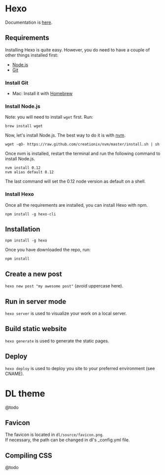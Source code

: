 # Hexo

Documentation is [here](https://hexo.io/).

## Requirements

Installing Hexo is quite easy. However, you do need to have a couple of other
things installed first:

- [Node.js](http://nodejs.org/)
- [Git](http://git-scm.com/)

### Install Git

- Mac: Install it with [Homebrew](http://mxcl.github.com/homebrew/)

### Install Node.js

Note: you will need to install `wget` first. Run:  
```
brew install wget
```
Now, let's install Node.js.
The best way to do it is with [nvm](https://github.com/creationix/nvm).

```
wget -qO- https://raw.github.com/creationix/nvm/master/install.sh | sh
```

Once nvm is installed, restart the terminal and run the following command to
install Node.js.

```
nvm install 0.12
nvm alias default 0.12
```
The last command will set the 0.12 node version as default on a shell.

### Install Hexo

Once all the requirements are installed, you can install Hexo with npm.

`npm install -g hexo-cli`

## Installation

`npm install -g hexo`

Once you have downloaded the repo, run:

`npm install`

## Create a new post

`hexo new post "my awesome post"` (avoid uppercase here).

## Run in server mode

`hexo server` is used to visualize your work on a local server.

## Build static website

`hexo generate` is used to generate the static pages.

## Deploy

`hexo deploy` is used to deploy you site to your preferred environment (see
CNAME).

# DL theme

@todo

## Favicon

The favicon is located in `dl/source/favicon.png`.  
If necessary, the path can be changed in dl's _config.yml file.

## Compiling CSS

@todo
